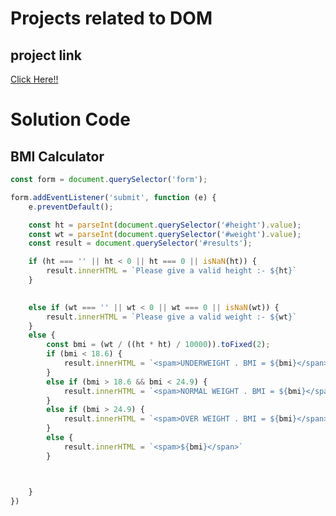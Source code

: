 # Projects related to DOM

## project link
[Click Here!!](https://github.com/Amohanta0019/JavaScript_Projects/tree/main/01_Color%20Changer)

# Solution Code

## BMI Calculator

```javascript
const form = document.querySelector('form');

form.addEventListener('submit', function (e) {
    e.preventDefault();

    const ht = parseInt(document.querySelector('#height').value);
    const wt = parseInt(document.querySelector('#weight').value);
    const result = document.querySelector('#results');

    if (ht === '' || ht < 0 || ht === 0 || isNaN(ht)) {
        result.innerHTML = `Please give a valid height :- ${ht}`
    }
   

    else if (wt === '' || wt < 0 || wt === 0 || isNaN(wt)) {
        result.innerHTML = `Please give a valid weight :- ${wt}`
    }
    else {
        const bmi = (wt / ((ht * ht) / 10000)).toFixed(2);
        if (bmi < 18.6) {
            result.innerHTML = `<spam>UNDERWEIGHT . BMI = ${bmi}</span>`
        }
        else if (bmi > 18.6 && bmi < 24.9) {
            result.innerHTML = `<spam>NORMAL WEIGHT . BMI = ${bmi}</span>`
        }
        else if (bmi > 24.9) {
            result.innerHTML = `<spam>OVER WEIGHT . BMI = ${bmi}</span>`
        }
        else {
            result.innerHTML = `<spam>${bmi}</span>`
        }



    }
})











```